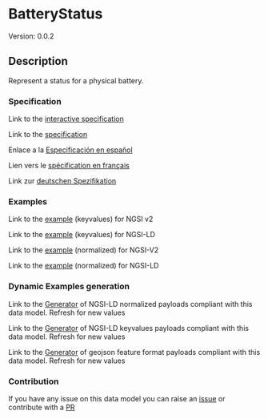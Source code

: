 # BatteryStatus
Version: 0.0.2

## Description 

Represent a status for a physical battery.
### Specification

Link to the [interactive specification](https://swagger.lab.fiware.org/?url=https://raw.githubusercontent.com/smart-data-models/dataModel.Battery/master/BatteryStatus/swagger.yaml)

Link to the [specification](https://github.com/smart-data-models/dataModel.Battery/blob/master/BatteryStatus/doc/spec.md)

Enlace a la [Especificación en español](https://github.com/smart-data-models/dataModel.Battery/blob/master/BatteryStatus/doc/spec_ES.md)

Lien vers le [spécification en français](https://github.com/smart-data-models/dataModel.Battery/blob/master/BatteryStatus/doc/spec_FR.md)

Link zur [deutschen Spezifikation](https://github.com/smart-data-models/dataModel.Battery/blob/master/BatteryStatus/doc/spec_DE.md)
### Examples

Link to the [example](https://github.com/smart-data-models/dataModel.Battery/blob/master/BatteryStatus/examples/example.json) (keyvalues) for NGSI v2

Link to the [example](https://github.com/smart-data-models/dataModel.Battery/blob/master/BatteryStatus/examples/example.jsonld) (keyvalues) for NGSI-LD

Link to the [example](https://github.com/smart-data-models/dataModel.Battery/blob/master/BatteryStatus/examples/example-normalized.json) (normalized) for NGSI-V2

Link to the [example](https://github.com/smart-data-models/dataModel.Battery/blob/master/BatteryStatus/examples/example-normalized.jsonld) (normalized) for NGSI-LD
### Dynamic Examples generation

Link to the [Generator](https://smartdatamodels.org/extra/ngsi-ld_generator.php?schemaUrl=https://raw.githubusercontent.com/smart-data-models/dataModel.Battery/master/BatteryStatus/schema.json&email=info@smartdatamodels.org) of NGSI-LD normalized payloads compliant with this data model. Refresh for new values

Link to the [Generator](https://smartdatamodels.org/extra/ngsi-ld_generator_keyvalues.php?schemaUrl=https://raw.githubusercontent.com/smart-data-models/dataModel.Battery/master/BatteryStatus/schema.json&email=info@smartdatamodels.org) of NGSI-LD keyvalues payloads compliant with this data model. Refresh for new values

Link to the [Generator](https://smartdatamodels.org/extra/geojson_features_generator_v1.0.php?schemaUrl=https://raw.githubusercontent.com/smart-data-models/dataModel.Battery/master/BatteryStatus/schema.json&email=info@smartdatamodels.org) of geojson feature format payloads compliant with this data model. Refresh for new values
### Contribution

 If you have any issue on this data model you can raise an [issue](https://github.com/smart-data-models/dataModel.Battery/issues)  or contribute with a [PR](https://github.com/smart-data-models/dataModel.Battery/pulls)